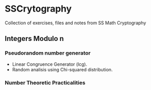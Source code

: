# SSCrytography
Collection of exercises, files and notes from SS Math Cryptography

## Integers Modulo n
### Pseudorandom number generator
* Linear Congruence Generator (lcg).
* Random analisis using Chi-squared distribution.

### Number Theoretic Practicalities
